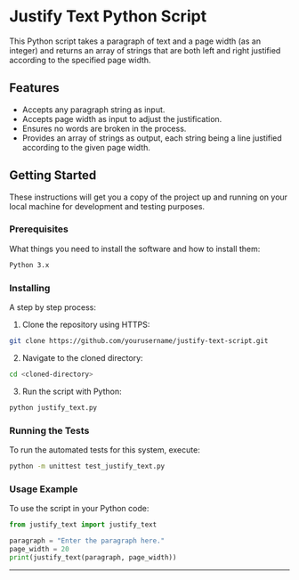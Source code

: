 # Justify Text Python Script

This Python script takes a paragraph of text and a page width (as an integer) and returns an array of strings that are both left and right justified according to the specified page width.

## Features

- Accepts any paragraph string as input.
- Accepts page width as input to adjust the justification.
- Ensures no words are broken in the process.
- Provides an array of strings as output, each string being a line justified according to the given page width.

## Getting Started

These instructions will get you a copy of the project up and running on your local machine for development and testing purposes.

### Prerequisites

What things you need to install the software and how to install them:

```bash
Python 3.x
```

### Installing

A step by step process:

1. Clone the repository using HTTPS:
```bash
git clone https://github.com/yourusername/justify-text-script.git
```

2. Navigate to the cloned directory:
```bash
cd <cloned-directory>
```

3. Run the script with Python:
```bash
python justify_text.py
```

### Running the Tests

To run the automated tests for this system, execute:
```bash
python -m unittest test_justify_text.py
```

### Usage Example

To use the script in your Python code:
```python
from justify_text import justify_text

paragraph = "Enter the paragraph here."
page_width = 20
print(justify_text(paragraph, page_width))
```

---
